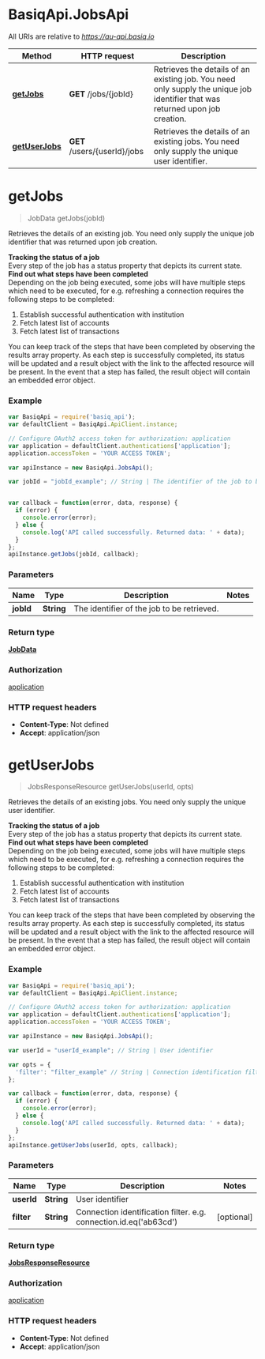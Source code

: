 # BasiqApi.JobsApi

All URIs are relative to *https://au-api.basiq.io*

Method | HTTP request | Description
------------- | ------------- | -------------
[**getJobs**](JobsApi.md#getJobs) | **GET** /jobs/{jobId} | Retrieves the details of an existing job. You need only supply the unique job identifier that was returned upon job creation.
[**getUserJobs**](JobsApi.md#getUserJobs) | **GET** /users/{userId}/jobs | Retrieves the details of an existing jobs. You need only supply the unique user identifier.


<a name="getJobs"></a>
# **getJobs**
> JobData getJobs(jobId)

Retrieves the details of an existing job. You need only supply the unique job identifier that was returned upon job creation.

<b>Tracking the status of a job</b><br/> Every step of the job has a status property that depicts its current state.<br/> <b>Find out what steps have been completed</b><br/> Depending on the job being executed, some jobs will have multiple steps which need to be executed, for e.g. refreshing a connection requires the following steps to be completed: <ol><li>Establish successful authentication with institution</li> <li>Fetch latest list of accounts</li> <li>Fetch latest list of transactions</li></ol> You can keep track of the steps that have been completed by observing the results array property. As each step is successfully completed, its status will be updated and a result object with the link to the affected resource will be present. In the event that a step has failed, the result object will contain an embedded error object.

### Example
```javascript
var BasiqApi = require('basiq_api');
var defaultClient = BasiqApi.ApiClient.instance;

// Configure OAuth2 access token for authorization: application
var application = defaultClient.authentications['application'];
application.accessToken = 'YOUR ACCESS TOKEN';

var apiInstance = new BasiqApi.JobsApi();

var jobId = "jobId_example"; // String | The identifier of the job to be retrieved.


var callback = function(error, data, response) {
  if (error) {
    console.error(error);
  } else {
    console.log('API called successfully. Returned data: ' + data);
  }
};
apiInstance.getJobs(jobId, callback);
```

### Parameters

Name | Type | Description  | Notes
------------- | ------------- | ------------- | -------------
 **jobId** | **String**| The identifier of the job to be retrieved. | 

### Return type

[**JobData**](JobData.md)

### Authorization

[application](../README.md#application)

### HTTP request headers

 - **Content-Type**: Not defined
 - **Accept**: application/json

<a name="getUserJobs"></a>
# **getUserJobs**
> JobsResponseResource getUserJobs(userId, opts)

Retrieves the details of an existing jobs. You need only supply the unique user identifier.

<b>Tracking the status of a job</b><br/> Every step of the job has a status property that depicts its current state.<br/> <b>Find out what steps have been completed</b><br/> Depending on the job being executed, some jobs will have multiple steps which need to be executed, for e.g. refreshing a connection requires the following steps to be completed: <ol><li>Establish successful authentication with institution</li> <li>Fetch latest list of accounts</li> <li>Fetch latest list of transactions</li></ol> You can keep track of the steps that have been completed by observing the results array property. As each step is successfully completed, its status will be updated and a result object with the link to the affected resource will be present. In the event that a step has failed, the result object will contain an embedded error object.

### Example
```javascript
var BasiqApi = require('basiq_api');
var defaultClient = BasiqApi.ApiClient.instance;

// Configure OAuth2 access token for authorization: application
var application = defaultClient.authentications['application'];
application.accessToken = 'YOUR ACCESS TOKEN';

var apiInstance = new BasiqApi.JobsApi();

var userId = "userId_example"; // String | User identifier

var opts = { 
  'filter': "filter_example" // String | Connection identification filter. e.g. connection.id.eq('ab63cd')
};

var callback = function(error, data, response) {
  if (error) {
    console.error(error);
  } else {
    console.log('API called successfully. Returned data: ' + data);
  }
};
apiInstance.getUserJobs(userId, opts, callback);
```

### Parameters

Name | Type | Description  | Notes
------------- | ------------- | ------------- | -------------
 **userId** | **String**| User identifier | 
 **filter** | **String**| Connection identification filter. e.g. connection.id.eq('ab63cd') | [optional] 

### Return type

[**JobsResponseResource**](JobsResponseResource.md)

### Authorization

[application](../README.md#application)

### HTTP request headers

 - **Content-Type**: Not defined
 - **Accept**: application/json

